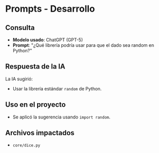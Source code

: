 # Prompts - Desarrollo

## Consulta
- **Modelo usado**: ChatGPT (GPT-5)
- **Prompt**: "¿Qué librería podría usar para que el dado sea random en Python?"

## Respuesta de la IA
La IA sugirió:
- Usar la librería estándar `random` de Python.

## Uso en el proyecto
- Se aplicó la sugerencia usando `import random`.

## Archivos impactados
- `core/dice.py`
